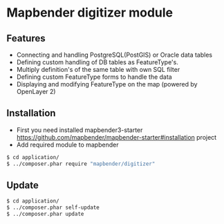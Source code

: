 # Mapbender digitizer module

## Features
* Connecting and handling PostgreSQL(PostGIS) or Oracle data tables
* Defining custom handling of DB tables as FeatureType's. 
* Multiply definition's of the same table with own SQL filter
* Defining custom FeatureType forms to handle the data
* Displaying and modifying FeatureType on the map (powered by OpenLayer 2)

## Installation 
* First you need installed mapbender3-starter https://github.com/mapbender/mapbender-starter#installation project
* Add required module to mapbender
```sh
$ cd application/
$ ../composer.phar require "mapbender/digitizer"
```

## Update 


 ```sh
$ cd application/
$ ../composer.phar self-update
$ ../composer.phar update
```
